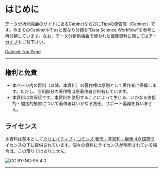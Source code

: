 # はじめに
[データ分析勉強会][0]のサイトにあるCabinetならびにTipsの保管庫（Cabinet）です。今までのCabinetやTipsと異なり分類を”Data Science Workflow”を参考に再分類しています。なお、[データ分析勉強会][1]で使われた講義資料に関しては[アーカイブ][1]をご覧下さい。  

[Cabinet Top Page][Top]

---

## 権利と免責
* 本ページ内の資料（以降、本資料）の著作権は原則として著作者に帰属します。ただし、引用部分の著作権は原著作者が所有しています。
* 本資料は無保証です。本資料を使用することによって生じる、いかなる直接的・間接的損害について著作者はいかなる責任、サポート義務を負いません。

## ライセンス
本資料は基本として[クリエイティブ・コモンズ 表示 - 非営利 - 継承 4.0 国際ライセンス][CC]の下に提供されています。個々の資料にライセンスが明示されている場合は、この限りではありません。

![CC BY-NC-SA 4.0][CCI] 

---

[0]: https://sites.google.com/site/kantometrics/ "データ分析勉強会"
[1]: https://k-metrics.github.io/ "データ分析勉強会アーカイブ"
[2]: https://github.com/rstudio/RStartHere/ "RStartHere"
[3]: http://r4ds.had.co.nz/ "R for Data Science, Garrett Grolemund & Hadley Wickham"

[CC]: http://creativecommons.org/licenses/by-nc-sa/4.0/deed.ja "CC BY-NC-SA 4.0"
[CCI]: https://i.creativecommons.org/l/by-nc-sa/4.0/88x31.png "CC BY-NC-SA 4.0 icon"

[R]: https://www.r-project.org/ "The R Project"
[RS]: https://www.rstudio.com/ "RStudio"
[RSD]: https://www.rstudio.com/products/RStudio/#Desktop "RStudio Desktop"
[RM]: http://rmarkdown.rstudio.com/ "R Markdown form RStudio"

[Top]: https://k-metrics.github.io/cabinet/index.html
[I]: https://k-metrics.github.io/cabinet/program/ "Import"
[T]: https://k-metrics.github.io/cabinet/transform/ "Tidy/Transform"
[V]: https://k-metrics.github.io/cabinet/visualize/ "Visualize"
[M]: https://k-metrics.github.io/cabinet/model/ "Model/Infer"
[C]: https://k-metrics.github.io/cabinet/communicate/ "Communicate/Automate"
[P]: https://k-metrics.github.io/cabinet/program/ "Program"
